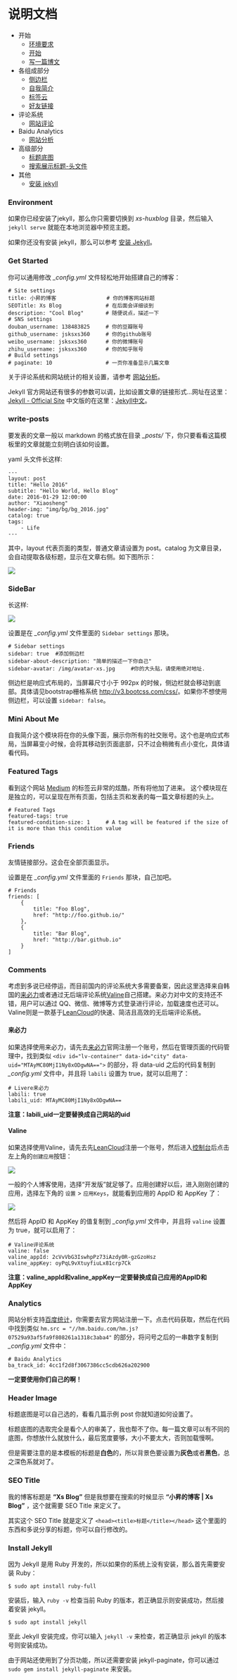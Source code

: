 # 说明文档

* 开始
  * [环境要求](#environment)
  * [开始](#get-started)
  * [写一篇博文](#write-posts)
* 各组成部分
  * [侧边栏](#sidebar)
  * [自我简介](#mini-about-me)
  * [标签云](#featured-tags)
  * [好友链接](#friends)
* 评论系统
  * [网站评论](#comments)
* Baidu Analytics
  * [网站分析](#analytics)
* 高级部分
  * [标题底图](#header-image)
  * [搜索展示标题-头文件](#seo-title)
* 其他
  * [安装 jekyll](#install-jekyll)

### Environment

如果你已经安装了jekyll，那么你只需要切换到 *xs-huxblog* 目录，然后输入 `jekyll serve` 就能在本地浏览器中预览主题。

如果你还没有安装 jekyll，那么可以参考 [安装 Jekyll](#install-jekyll)。

### Get Started

你可以通用修改 *_config.yml* 文件轻松地开始搭建自己的博客：

```
# Site settings
title: 小昇的博客                # 你的博客网站标题
SEOTitle: Xs Blog              # 在后面会详细谈到
description: "Cool Blog"       # 随便说点，描述一下
# SNS settings
douban_username: 138483825     # 你的豆瓣账号
github_username: jsksxs360     # 你的github账号
weibo_username: jsksxs360      # 你的微博账号
zhihu_username: jsksxs360      # 你的知乎账号
# Build settings
# paginate: 10                 # 一页你准备显示几篇文章
```

关于评论系统和网站统计的相关设置，请参考 [网站分析](#analytics)。

Jekyll 官方网站还有很多的参数可以调，比如设置文章的链接形式...网址在这里：[Jekyll - Official Site](http://jekyllrb.com/) 中文版的在这里：[Jekyll中文](http://jekyllcn.com/)。

### write-posts

要发表的文章一般以 markdown 的格式放在目录 *_posts/* 下，你只要看看这篇模板里的文章就能立刻明白该如何设置。

yaml 头文件长这样:

```
---
layout: post
title: "Hello 2016"
subtitle: "Hello World, Hello Blog"
date: 2016-01-29 12:00:00
author: "Xiaosheng"
header-img: "img/bg/bg_2016.jpg"
catalog: true
tags:
    - Life
---
```

其中，layout 代表页面的类型，普通文章请设置为 post。catalog 为文章目录，会自动提取各级标题，显示在文章右侧。如下图所示：

![](img/catalog.png)



### SideBar

长这样:

![](img/blog-sidebar.png)

设置是在 *_config.yml* 文件里面的 `Sidebar settings` 那块。

```
# Sidebar settings
sidebar: true  #添加侧边栏
sidebar-about-description: "简单的描述一下你自己"
sidebar-avatar: /img/avatar-xs.jpg     #你的大头贴，请使用绝对地址.
```

侧边栏是响应式布局的，当屏幕尺寸小于 992px 的时候，侧边栏就会移动到底部。具体请见bootstrap栅格系统 <http://v3.bootcss.com/css/>。如果你不想使用侧边栏，可以设置 `sidebar: false`。

### Mini About Me

自我简介这个模块将在你的头像下面，展示你所有的社交账号。这个也是响应式布局，当屏幕变小时候，会将其移动到页面底部，只不过会稍微有点小变化，具体请看代码。

### Featured Tags

看到这个网站 [Medium](http://medium.com) 的标签云非常的炫酷，所有将他加了进来。
这个模块现在是独立的，可以呈现在所有页面，包括主页和发表的每一篇文章标题的头上。

```
# Featured Tags
featured-tags: true
featured-condition-size: 1     # A tag will be featured if the size of it is more than this condition value
```

### Friends

友情链接部分。这会在全部页面显示。

设置是在 *_config.yml* 文件里面的 `Friends` 那块，自己加吧。

```
# Friends
friends: [
    {
        title: "Foo Blog",
        href: "http://foo.github.io/"
    },
    {
        title: "Bar Blog",
        href: "http://bar.github.io"
    }
]
```

### Comments

考虑到多说已经停运，而目前国内的评论系统大多需要备案，因此这里选择来自韩国的[来必力](https://www.livere.com/)或者通过无后端评论系统[Valine](https://valine.js.org/)自己搭建。来必力对中文的支持还不错，用户可以通过 QQ、微信、微博等方式登录进行评论，加载速度也还可以。Valine则是一款基于[LeanCloud](https://leancloud.cn/)的快速、简洁且高效的无后端评论系统。

#### 来必力

如果选择使用来必力，请先去[来必力](https://www.livere.com/)官网注册一个账号，然后在管理页面的代码管理中，找到类似 `<div id="lv-container" data-id="city" data-uid="MTAyMC80MjI1Ny8xODgwNA==">` 的部分，将 data-uid 之后的代码复制到 *_config.yml* 文件中，并且将 `labili` 设置为 true，就可以启用了：

```
# Livere来必力
labili: true
labili_uid: MTAyMC80MjI1Ny8xODgwNA==
```

**注意：labili_uid一定要替换成自己网站的uid**

#### Valine

如果选择使用Valine，请先去先[LeanCloud](https://leancloud.cn/)注册一个账号，然后进入[控制台](https://console.leancloud.cn/apps)后点击左上角的`创建应用`按钮：

![](img/add_new_app.png)

一般的个人博客使用，选择“开发版”就足够了。应用创建好以后，进入刚刚创建的应用，选择左下角的 `设置` > `应用Keys`，就能看到应用的 AppID 和 AppKey 了：

![](img/find_id_key.png)

然后将 AppID 和 AppKey 的值复制到 *_config.yml* 文件中，并且将 `valine` 设置为 true，就可以启用了：

```
# Valine评论系统
valine: false
valine_appId: 2cVvVbG3IswhpPz73iAzdy0R-gzGzoHsz
valine_appKey: oyPqL9vXtuyfiuLx81crp7Ck
```

**注意：valine_appId和valine_appKey一定要替换成自己应用的AppID和AppKey**

### Analytics

网站分析支持[百度统计](http://tongji.baidu.com)，你需要去官方网站注册一下。点击代码获取，然后在代码中找到类似 `hm.src = "//hm.baidu.com/hm.js?07529a93af5fa9f808261a1318c3aba4"` 的部分，将问号之后的一串数字复制到 *_config.yml* 文件中：

```
# Baidu Analytics
ba_track_id: 4cc1f2d8f3067386cc5cdb626a202900
```

**一定要使用你们自己的啊！**

### Header Image

标题底图是可以自己选的，看看几篇示例 post 你就知道如何设置了。

标题底图的选取完全是看个人的审美了，我也帮不了你。每一篇文章可以有不同的底图，你想放什么就放什么，最后宽度要够，大小不要太大，否则加载慢啊。

但是需要注意的是本模板的标题是**白色**的，所以背景色要设置为**灰色**或者**黑色**，总之深色系就对了。

### SEO Title

我的博客标题是 **“Xs Blog”** 但是我想要在搜索的时候显示 **“小昇的博客 | Xs Blog”** ，这个就需要 SEO Title 来定义了。

其实这个 SEO Title 就是定义了 `<head><title>标题</title></head>` 这个里面的东西和多说分享的标题，你可以自行修改的。

### Install Jekyll
因为 Jekyll 是用 Ruby 开发的，所以如果你的系统上没有安装，那么首先需要安装 Ruby：

```
$ sudo apt install ruby-full
```

安装后，输入 `ruby -v` 检查当前 Ruby 的版本，若正确显示则安装成功，然后接着安装 jekyll。

```
$ sudo apt install jekyll
```

至此 Jekyll 安装完成，你可以输入 `jekyll -v` 来检查，若正确显示 jekyll 的版本号则安装成功。

由于网站还使用到了分页功能，所以还需要安装 jekyll-paginate，你可以通过 `sudo gem install jekyll-paginate` 来安装。
